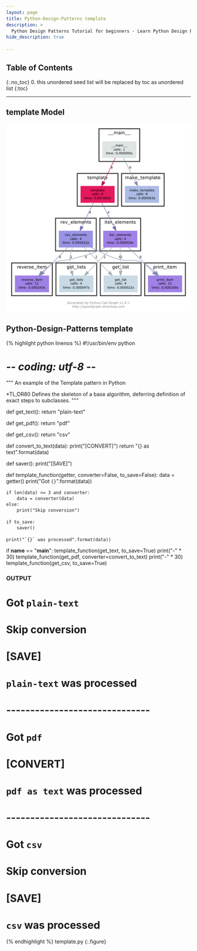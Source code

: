 ```yaml
---
layout: page
title: Python-Design-Patterns template
description: >
  Python Design Patterns Tutorial for beginners - Learn Python Design Patterns in simple and easy steps starting from basic to advanced concepts with examples ...
hide_description: true

---
```


## Table of Contents
{:.no_toc}
0. this unordered seed list will be replaced by toc as unordered list
{:toc}

---

## template Model

![](/courses/python-fesign-patterns/behavioral/viz/template.py.png)

## Python-Design-Patterns template

{% highlight python linenos %}
#!/usr/bin/env python
# -*- coding: utf-8 -*-

"""
An example of the Template pattern in Python

*TL;DR80
Defines the skeleton of a base algorithm, deferring definition of exact 
steps to subclasses.
"""

def get_text():
    return "plain-text"

def get_pdf():
    return "pdf"

def get_csv():
    return "csv"

def convert_to_text(data):
    print("[CONVERT]")
    return "{} as text".format(data)

def saver():
    print("[SAVE]")

def template_function(getter, converter=False, to_save=False):
    data = getter()
    print("Got `{}`".format(data))

    if len(data) <= 3 and converter:
        data = converter(data)
    else:
        print("Skip conversion")

    if to_save:
        saver()

    print("`{}` was processed".format(data))

if __name__ == "__main__":
    template_function(get_text, to_save=True)
    print("-" * 30)
    template_function(get_pdf, converter=convert_to_text)
    print("-" * 30)
    template_function(get_csv, to_save=True)

### OUTPUT ###
# Got `plain-text`
# Skip conversion
# [SAVE]
# `plain-text` was processed
# ------------------------------
# Got `pdf`
# [CONVERT]
# `pdf as text` was processed
# ------------------------------
# Got `csv`
# Skip conversion
# [SAVE]
# `csv` was processed
{% endhighlight %}
template.py
{:.figure}
